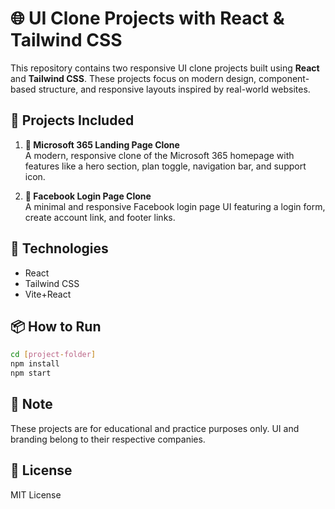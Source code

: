 # 🌐 UI Clone Projects with React & Tailwind CSS

This repository contains two responsive UI clone projects built using **React** and **Tailwind CSS**. These projects focus on modern design, component-based structure, and responsive layouts inspired by real-world websites.

## 🧩 Projects Included

1. **🔵 Microsoft 365 Landing Page Clone**  
   A modern, responsive clone of the Microsoft 365 homepage with features like a hero section, plan toggle, navigation bar, and support icon.

2. **🔐 Facebook Login Page Clone**  
   A minimal and responsive Facebook login page UI featuring a login form, create account link, and footer links.

## 🚀 Technologies

- React  
- Tailwind CSS   
- Vite+React

## 📦 How to Run

```bash
cd [project-folder]
npm install
npm start
```

## 📌 Note

These projects are for educational and practice purposes only. UI and branding belong to their respective companies.

## 📄 License

MIT License

